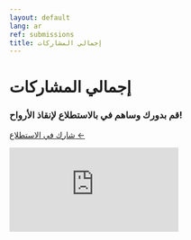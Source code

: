 ```yaml
---
layout: default
lang: ar
ref: submissions
title: إجمالي المشاركات
---
```

# إجمالي المشاركات
### قم بدورك وساهم في بالاستطلاع لإنقاذ الأرواح!
<a
href="https://survey123.arcgis.com/share/80e7e01a7cbb48d9a8a9b4232c766d4c"
class="btn">شارك في الاستطلاع ←</a>

<div class="embed"><iframe src="https://arcgis.com/apps/opsdashboard/index.html#/0052f0715f0944db868b1ed2dd868feb" title="TRackCOVIDKW Contribution Totals"  frameborder="0" allowfullscreen=""></iframe></div>

